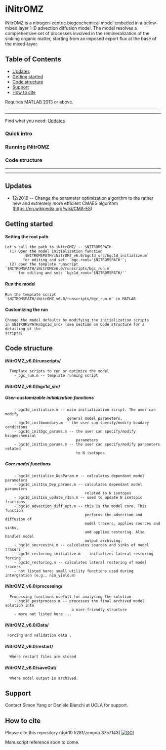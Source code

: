 # iNitrOMZ
iNitrOMZ is a nitrogen-centric biogeochemical model embeded in a below-mixed layer 1-D advection diffusion model. The model resolves a comprehensive set of processes involved in the remineralization of the sinking organic matter, starting from an imposed export flux at the base of the mixed-layer.
    
## Table of Contents

- [Updates](#updates)
- [Getting started](#getting-started)
- [Code structure](#code-structure)
- [Support](#support)
- [How to cite](#how-to-cite)

Requires MATLAB 2013 or above.

---------------------------------------
---------------------------------------
Find what you need:
[Updates](.#-Updates)
### Quick intro
### Running iNitrOMZ
### Code structure
---------------------------------------
---------------------------------------

## Updates
* 12/2019 -- Change the parameter optimization algorithm to the rather new and extremely more efficient CMAES algorithm (https://en.wikipedia.org/wiki/CMA-ES)

## Getting started
#### Setting the root path
    Let's call the path to iNitrOMZ/ -- $NITROMSPATH 
      (1) Open the model initialization function
            `$NITROMSPATH/iNitrOMZ_v6.0/bgc1d_src/bgc1d_initialize.m`
            for editing and set: `bgc.root='$NITROMSPATH'`;
      (2) open the template runscript  `$NITROMSPATH/iNitrOMZv6.0/runscripts/bgc_run.m`
          for editing and set: `bgc1d_root='$NITROMSPATH/'`
#### Run the model
    Run the template script `$NITROMSPATH/iNitrOMZ_v6.0/runscripts/bgc_run.m` in MATLAB
#### Customizing the run
    Change the model defaults by modifying the initialization scripts 
    in $NITROMSPATH/bgc1d_src/ (see section on Code structure for a detailing of the 
    scripts)



## Code structure 
 #### iNitrOMZ_v6.0/runscripts/  
      Template scripts to run or optimize the model
        - bgc_run.m -- template running script
                   
 #### iNitrOMZ_v6.0/bgc1d_src/
  ##### User-customizable initialization functions
       
        - bgc1d_initialize.m -- main initialization script. The user can modify 
                                general model parameters.
        - bgc1d_initboundary.m -- the user can specify/modify boudary conditions
        - bgc1d_initbgc_params.m -- the user can specify/modify biogeochemical 
                                    parameters
        - bgc1d_initIso_params.m -- the user can specify/modify parameters related 
                                    to N isotopes
  
 ##### Core model functions 
        - bgc1d_initialize_DepParam.m -- calculates dependant model parameters
        - bgc1d_initIso_Dep_params.m -- calculates dependant model parameters 
                                        related to N isotopes
        - bgc1d_initIso_update_r15n.m -- used to update N isotopic fractions
        - bgc1d_advection_diff_opt.m -- this is the model core. This function 
                                        performs the advection and diffusion of 
                                        model tracers, applies sources and sinks,
                                        and applies restoring. Also handles model 
                                        output archiving.
        - bgc1d_sourcesink.m -- calculates sources and sinks of model tracers
        - bgc1d_restoring_initialize.m -- initializes lateral restoring forcing
        - bgc1d_restoring.m -- calculates lateral restoring of model tracers
        - not listed here: small utility functions used during intergration (e.g., n2o_yield.m)

      
 #### iNitrOMZ_v6.0/processing/ 
      Processing functions usefull for analysing the solution
        - bgc1d_postprocess.m -- processes the final archived model solution into 
                                  a user-friendly structure 
        - more not listed here ...
        
 #### iNitrOMZ_v6.0/Data/
     Forcing and validation data .
       
 #### iNitrOMZ_v6.0/restart/
      Where restart files are stored
       
 #### iNitrOMZ_v6.0/saveOut/
      Where model output is archived.
      
## Support
Contact Simon Yang or Daniele Bianchi at UCLA for support. 

## How to cite 
Please cite this repository (doi:10.5281/zenodo.3757143)
[![DOI](https://zenodo.org/badge/236965059.svg)](https://zenodo.org/badge/latestdoi/236965059)

Manuscript reference soon to come.
